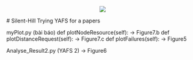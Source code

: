 <p align="center">
  <img src="[https://github.com/Hung4865.png](https://www.treehugger.com/thmb/FpFgHsJA6jVMbK1kqCOzx2WE-bo=/1500x0/filters:no_upscale():max_bytes(150000):strip_icc()/__opt__aboutcom__coeus__resources__content_migration__mnn__images__2016__02__fog-bitterroot-mountains-4807feab43334256aded341517fae38f.jpg)] width="120" />
</p>
# Silent-Hill
Trying YAFS for a papers

myPlot.py (bài báo)
    def plotNodeResource(self): -> Figure7.b
    def plotDistanceRequest(self): -> Figure7.c
    def plotFailures(self):  -> Figure5

    
Analyse_Result2.py (YAFS 2) -> Figure6
